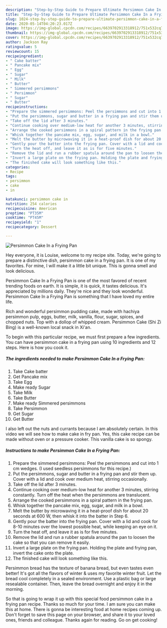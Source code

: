 ```yaml
---
description: "Step-by-Step Guide to Prepare Ultimate Persimmon Cake In a Frying Pan"
title: "Step-by-Step Guide to Prepare Ultimate Persimmon Cake In a Frying Pan"
slug: 1024-step-by-step-guide-to-prepare-ultimate-persimmon-cake-in-a-frying-pan
date: 2020-05-14T04:20:23.017Z
image: https://img-global.cpcdn.com/recipes/6639702913318912/751x532cq70/persimmon-cake-in-a-frying-pan-recipe-main-photo.jpg
thumbnail: https://img-global.cpcdn.com/recipes/6639702913318912/751x532cq70/persimmon-cake-in-a-frying-pan-recipe-main-photo.jpg
cover: https://img-global.cpcdn.com/recipes/6639702913318912/751x532cq70/persimmon-cake-in-a-frying-pan-recipe-main-photo.jpg
author: Jackson Ray
ratingvalue: 5
reviewcount: 15
recipeingredient:
- " Cake batter"
- " Pancake mix"
- " Egg"
- " Sugar"
- " Milk"
- " Butter"
- " Simmered persimmons"
- " Persimmon"
- " Sugar"
- " Butter"
recipeinstructions:
- "Prepare the simmered persimmons: Peel the persimmons and cut into 1 cm wedges. (I used seedless persimmons for this recipe.)"
- "Put the persimmons, sugar and butter in a frying pan and stir them up. Cover with a lid and cook over medium heat, stirring occasionally."
- "Take off the lid after 3 minutes."
- "Continue cooking over medium-low heat for another 3 minutes, stirring constantly. Turn off the heat when the persimmons are translucent."
- "Arrange the cooked persimmons in a spiral pattern in the frying pan."
- "Whisk together the pancake mix, egg, sugar, and milk in a bowl."
- "Melt the butter by microwaving it in a heat-proof dish for about 20 seconds at 600 W, then whisk it into the batter in Step 6."
- "Gently pour the batter into the frying pan. Cover with a lid and cook for 8-10 minutes over the lowest possible heat, while keeping an eye on it."
- "Turn the heat off, and leave it as is for five minutes."
- "Remove the lid and run a rubber spatula around the pan to loosen the cake so that you can remove it easily."
- "Invert a large plate on the frying pan. Holding the plate and frying pan, invert the cake onto the plate."
- "The finished cake will look something like this."
categories:
- Recipe
tags:
- persimmon
- cake
- in

katakunci: persimmon cake in 
nutrition: 254 calories
recipecuisine: American
preptime: "PT35M"
cooktime: "PT45M"
recipeyield: "1"
recipecategory: Dessert

---
```



![Persimmon Cake In a Frying Pan](https://img-global.cpcdn.com/recipes/6639702913318912/751x532cq70/persimmon-cake-in-a-frying-pan-recipe-main-photo.jpg)

Hey everyone, it is Louise, welcome to my recipe site. Today, we're going to prepare a distinctive dish, persimmon cake in a frying pan. It is one of my favorites. For mine, I will make it a little bit unique. This is gonna smell and look delicious.

Persimmon Cake In a Frying Pan is one of the most favored of recent trending foods on earth. It is simple, it is quick, it tastes delicious. It's appreciated by millions daily. They're nice and they look wonderful. Persimmon Cake In a Frying Pan is something that I have loved my entire life.

Rich and wonderful persimmon pudding cake, made with hachiya persimmon pulp, eggs, butter, milk, vanilla, flour, sugar, spices, and chopped nuts. Top with a dollop of whipped cream. Persimmon Cake (Shi Zi Bing) is a well-known local snack in Xi&#39;an.


To begin with this particular recipe, we must first prepare a few ingredients. You can have persimmon cake in a frying pan using 10 ingredients and 12 steps. Here is how you cook it.

<!--inarticleads1-->

##### The ingredients needed to make Persimmon Cake In a Frying Pan:

1. Take  Cake batter
1. Get  Pancake mix
1. Take  Egg
1. Make ready  Sugar
1. Take  Milk
1. Take  Butter
1. Make ready  Simmered persimmons
1. Take  Persimmon
1. Get  Sugar
1. Get  Butter


I also left out the nuts and currants because I am absolutely certain. In this video we will see how to make cake in fry pan. Yes, this cake recipe can be made without oven or a pressure cooker. This vanilla cake is so spongy. 

<!--inarticleads2-->

##### Instructions to make Persimmon Cake In a Frying Pan:

1. Prepare the simmered persimmons: Peel the persimmons and cut into 1 cm wedges. (I used seedless persimmons for this recipe.)
1. Put the persimmons, sugar and butter in a frying pan and stir them up. Cover with a lid and cook over medium heat, stirring occasionally.
1. Take off the lid after 3 minutes.
1. Continue cooking over medium-low heat for another 3 minutes, stirring constantly. Turn off the heat when the persimmons are translucent.
1. Arrange the cooked persimmons in a spiral pattern in the frying pan.
1. Whisk together the pancake mix, egg, sugar, and milk in a bowl.
1. Melt the butter by microwaving it in a heat-proof dish for about 20 seconds at 600 W, then whisk it into the batter in Step 6.
1. Gently pour the batter into the frying pan. Cover with a lid and cook for 8-10 minutes over the lowest possible heat, while keeping an eye on it.
1. Turn the heat off, and leave it as is for five minutes.
1. Remove the lid and run a rubber spatula around the pan to loosen the cake so that you can remove it easily.
1. Invert a large plate on the frying pan. Holding the plate and frying pan, invert the cake onto the plate.
1. The finished cake will look something like this.


Persimmon bread has the texture of banana bread, but even tastes even better! It&#39;s got all the flavors of winter &amp; uses my favorite winter fruit. Let the bread cool completely in a sealed environment. Use a plastic bag or large resealable container. Then, leave the bread overnight and enjoy it in the morning. 

So that is going to wrap it up with this special food persimmon cake in a frying pan recipe. Thanks so much for your time. I am sure you can make this at home. There is gonna be interesting food at home recipes coming up. Don't forget to save this page on your browser, and share it to your loved ones, friends and colleague. Thanks again for reading. Go on get cooking!
